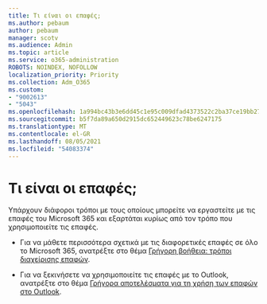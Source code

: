 ```yaml
---
title: Τι είναι οι επαφές;
ms.author: pebaum
author: pebaum
manager: scotv
ms.audience: Admin
ms.topic: article
ms.service: o365-administration
ROBOTS: NOINDEX, NOFOLLOW
localization_priority: Priority
ms.collection: Adm_O365
ms.custom:
- "9002613"
- "5043"
ms.openlocfilehash: 1a994bc43b3e6dd45c1e95c009dfad4373522c2ba37ce19bb270922e155c85b5
ms.sourcegitcommit: b5f7da89a650d2915dc652449623c78be6247175
ms.translationtype: MT
ms.contentlocale: el-GR
ms.lasthandoff: 08/05/2021
ms.locfileid: "54083374"
---
```

# <a name="what-are-contacts"></a>Τι είναι οι επαφές;

Υπάρχουν διάφοροι τρόποι με τους οποίους μπορείτε να εργαστείτε με τις επαφές του Microsoft 365 και εξαρτάται κυρίως από τον τρόπο που χρησιμοποιείτε τις επαφές.

- Για να μάθετε περισσότερα σχετικά με τις διαφορετικές επαφές σε όλο το Microsoft 365, ανατρέξτε στο θέμα [Γρήγορη βοήθεια: τρόποι διαχείρισης επαφών](https://docs.microsoft.com/microsoft-365/admin/misc/ways-to-manage-contacts?view=o365-worldwide).

- Για να ξεκινήσετε να χρησιμοποιείτε τις επαφές με το Outlook, ανατρέξτε στο θέμα [Γρήγορα αποτελέσματα για τη χρήση των επαφών στο Outlook](https://support.office.com/article/using-contacts-people-in-outlook-on-the-web-1e3438c7-26b2-420c-87de-3cea9d31b5cb?WT.mc_id=365AdminCSH&ui=en-US&rs=en-US&ad=US).
